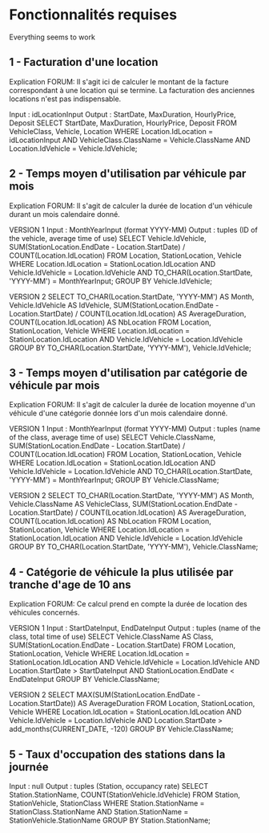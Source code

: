 Fonctionnalités requises
========================
Everything seems to work

1 - Facturation d'une location
------------------------------
Explication FORUM: Il s'agit ici de calculer le montant de la facture correspondant à une location qui se termine. La facturation des anciennes locations n'est pas indispensable.

Input : idLocationInput
Output : StartDate, MaxDuration, HourlyPrice, Deposit
	SELECT StartDate, MaxDuration, HourlyPrice, Deposit
	FROM VehicleClass, Vehicle, Location
	WHERE Location.IdLocation = idLocationInput
	AND VehicleClass.ClassName = Vehicle.ClassName
	AND Location.IdVehicle = Vehicle.IdVehicle;

2 - Temps moyen d'utilisation par véhicule par mois
---------------------------------------------------
Explication FORUM: Il s'agit de calculer la durée de location d'un véhicule durant un mois calendaire donné.

VERSION 1
Input : MonthYearInput (format YYYY-MM)
Output : tuples (ID of the vehicle, average time of use)
	SELECT 	Vehicle.IdVehicle,
			SUM(StationLocation.EndDate - Location.StartDate) / COUNT(Location.IdLocation)
	FROM Location, StationLocation, Vehicle
	WHERE Location.IdLocation = StationLocation.IdLocation
	AND Vehicle.IdVehicle = Location.IdVehicle
	AND TO_CHAR(Location.StartDate, 'YYYY-MM') = MonthYearInput;
	GROUP BY Vehicle.IdVehicle;

VERSION 2
SELECT 	TO_CHAR(Location.StartDate, 'YYYY-MM') AS Month,
		Vehicle.IdVehicle AS IdVehicle,
		SUM(StationLocation.EndDate - Location.StartDate) / COUNT(Location.IdLocation) AS AverageDuration,
		COUNT(Location.IdLocation) AS NbLocation
FROM Location, StationLocation, Vehicle
WHERE Location.IdLocation = StationLocation.IdLocation
AND Vehicle.IdVehicle = Location.IdVehicle
GROUP BY TO_CHAR(Location.StartDate, 'YYYY-MM'), Vehicle.IdVehicle;

3 - Temps moyen d'utilisation par catégorie de véhicule par mois
----------------------------------------------------------------
Explication FORUM: Il s'agit de calculer la durée de location moyenne d'un véhicule d'une catégorie donnée lors d'un mois calendaire donné.

VERSION 1
Input : MonthYearInput (format YYYY-MM)
Output : tuples (name of the class, average time of use)
	SELECT 	Vehicle.ClassName,
			SUM(StationLocation.EndDate - Location.StartDate) / COUNT(Location.IdLocation)
	FROM Location, StationLocation, Vehicle
	WHERE Location.IdLocation = StationLocation.IdLocation
	AND Vehicle.IdVehicle = Location.IdVehicle
	AND TO_CHAR(Location.StartDate, 'YYYY-MM') = MonthYearInput;
	GROUP BY Vehicle.ClassName;

VERSION 2
SELECT 	TO_CHAR(Location.StartDate, 'YYYY-MM') AS Month,
		Vehicle.ClassName AS VehicleClass,
		SUM(StationLocation.EndDate - Location.StartDate) / COUNT(Location.IdLocation) AS AverageDuration,
		COUNT(Location.IdLocation) AS NbLocation
FROM Location, StationLocation, Vehicle
WHERE Location.IdLocation = StationLocation.IdLocation
AND Vehicle.IdVehicle = Location.IdVehicle
GROUP BY TO_CHAR(Location.StartDate, 'YYYY-MM'), Vehicle.ClassName;

4 - Catégorie de véhicule la plus utilisée par tranche d'age de 10 ans
----------------------------------------------------------------------
Explication FORUM: Ce calcul prend en compte la durée de location des véhicules concernés.

VERSION 1
Input : StartDateInput, EndDateInput
Output : tuples (name of the class, total time of use)
	SELECT 	Vehicle.ClassName AS Class,
			SUM(StationLocation.EndDate - Location.StartDate)
	FROM Location, StationLocation, Vehicle
	WHERE Location.IdLocation = StationLocation.IdLocation
	AND Vehicle.IdVehicle = Location.IdVehicle
	AND Location.StartDate > StartDateInput
	AND StationLocation.EndDate < EndDateInput
	GROUP BY Vehicle.ClassName;

VERSION 2
SELECT MAX(SUM(StationLocation.EndDate - Location.StartDate)) AS AverageDuration
FROM Location, StationLocation, Vehicle
WHERE Location.IdLocation = StationLocation.IdLocation
AND Vehicle.IdVehicle = Location.IdVehicle
AND Location.StartDate > add_months(CURRENT_DATE, -120)
GROUP BY Vehicle.ClassName;

5 - Taux d'occupation des stations dans la journée
--------------------------------------------------
Input : null
Output : tuples (Station, occupancy rate)
	SELECT Station.StationName, COUNT(StationVehicle.IdVehicle)
	FROM Station, StationVehicle, StationClass
	WHERE Station.StationName = StationClass.StationName
	AND Station.StationName = StationVehicle.StationName
	GROUP BY Station.StationName;

